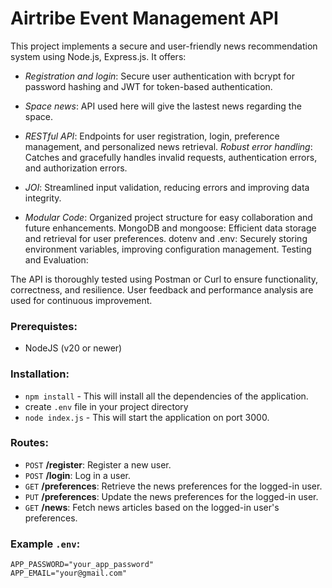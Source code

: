 # Airtribe Event Management API


This project implements a secure and user-friendly news recommendation system using Node.js, Express.js. It offers:

- *Registration and login*: Secure user authentication with bcrypt for password hashing and JWT for token-based authentication.

- *Space news*: API used here will give the lastest news regarding the space.

- *RESTful API*: Endpoints for user registration, login, preference management, and personalized news retrieval.
*Robust error handling*: Catches and gracefully handles invalid requests, authentication errors, and authorization errors.

- *JOI*: Streamlined input validation, reducing errors and improving data integrity.

- *Modular Code*: Organized project structure for easy collaboration and future enhancements.
MongoDB and mongoose: Efficient data storage and retrieval for user preferences.
dotenv and .env: Securely storing environment variables, improving configuration management.
Testing and Evaluation:

The API is thoroughly tested using Postman or Curl to ensure functionality, correctness, and resilience.
User feedback and performance analysis are used for continuous improvement.

### Prerequistes:
- NodeJS (v20 or newer)

### Installation:
- `npm install` - This will install all the dependencies of the application.
- create `.env` file in your project directory
- `node index.js` - This will start the application on port 3000.

### Routes:
- `POST` **/register**: Register a new user.
- `POST` **/login**: Log in a user.
- `GET` **/preferences**: Retrieve the news preferences for the logged-in user.
- `PUT` **/preferences**: Update the news preferences for the logged-in user.
- `GET` **/news**: Fetch news articles based on the logged-in user's preferences.

### Example `.env`:
```text
APP_PASSWORD="your_app_password"
APP_EMAIL="your@gmail.com"
```
